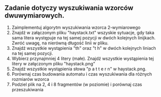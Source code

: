 ## Zadanie dotyczy wyszukiwania wzorców dwuwymiarowych.

1. Zaimplementuj algorytm wyszukiwania wzorca 2-wymiarowego
2. Znajdź w załączonym pliku "haystack.txt" wszyskie sytuacje, gdy taka sama litera występuje na tej samej pozycji w
   dwóch kolejnych linijkach. Zwróć uwagę, na nierówną długość linii w pliku.
3. Znajdź wszystkie wystąpienia "th" oraz "t h" w dwóch kolejnych liniach na tej samej pozycji.
4. Wybierz przynajmniej 4 litery (małe). Znajdź wszystkie wystąpienia tej litery w załączonym pliku "haystack.png"
5. Znajdź wszystkie wystąpienia słowa "p a t t e r n" w haystack.png.
6. Porównaj czas budowania automatu i czas wyszukiwania dla różnych rozmiarów wzorca
7. Podziel plik na 2, 4 i 8 fragmentów (w poziomie) i porównaj czas przeszukiwania